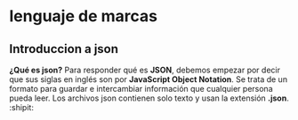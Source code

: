 # lenguaje de marcas
## Introduccion a json
**¿Qué es json?**
Para responder qué es __JSON__, debemos empezar por decir que sus siglas en inglés son por **JavaScript Object Notation**. Se trata de un formato para guardar e intercambiar información que cualquier persona pueda leer. Los archivos json contienen solo texto y usan la extensión __.json__. :shipit:
